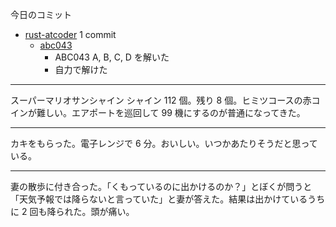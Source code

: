 今日のコミット

- [rust-atcoder](https://github.com/bouzuya/rust-atcoder) 1 commit
  - [abc043](https://github.com/bouzuya/rust-atcoder/commit/b1499cfc227f81c5b3bee103b245f85eb013ad74)
    - ABC043 A, B, C, D を解いた
    - 自力で解けた

---

スーパーマリオサンシャイン シャイン 112 個。残り 8 個。ヒミツコースの赤コインが難しい。エアポートを巡回して 99 機にするのが普通になってきた。

---

カキをもらった。電子レンジで 6 分。おいしい。いつかあたりそうだと思っている。

---

妻の散歩に付き合った。「くもっているのに出かけるのか？」とぼくが問うと「天気予報では降らないと言っていた」と妻が答えた。結果は出かけているうちに 2 回も降られた。頭が痛い。
